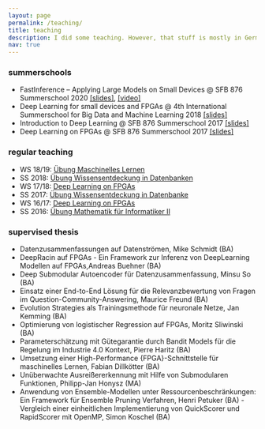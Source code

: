```yaml
---
layout: page
permalink: /teaching/
title: teaching
description: I did some teaching. However, that stuff is mostly in German.
nav: true
---
```


### summerschools 

- FastInference – Applying Large Models on Small Devices @ SFB 876 Summerschool 2020 [\[slides\]](https://tu-dortmund.sciebo.de/s/TDzUsU1X6YRCidl), [\[video\]](https://youtu.be/0h5--M21tyY)
- Deep Learning for small devices and FPGAs @ 4th International Summerschool for Big Data and Machine Learning 2018 [\[slides\]](https://www.scads.de/en/summerschool-2018) 
- Introduction to Deep Learning @ SFB 876 Summerschool 2017 [\[slides\]](https://sfb876.tu-dortmund.de/SummerSchool2017/index.html)
- Deep Learning on FPGAs @ SFB 876 Summerschool 2017 [\[slides\]](https://sfb876.tu-dortmund.de/SummerSchool2017/index.html) 

### regular teaching

- WS 18/19: [Übung Maschinelles Lernen](https://www-ai.cs.tu-dortmund.de/LEHRE/VORLESUNGEN/MLRN/WS1819/index.html)
- SS 2018: [Übung Wissensentdeckung in Datenbanken](https://www-ai.cs.tu-dortmund.de/LEHRE/VORLESUNGEN/KDD/SS18/index.html)
- WS 17/18: [Deep Learning on FPGAs](https://www-ai.cs.tu-dortmund.de/LEHRE/FACHPROJEKT/WS1718/index.html)
- SS 2017: [Übung Wissensentdeckung in Datenbanke](https://www-ai.cs.tu-dortmund.de//LEHRE/VORLESUNGEN/KDD/SS17/index.html)
- WS 16/17: [Deep Learning on FPGAs](https://www-ai.cs.tu-dortmund.de/LEHRE/FACHPROJEKT/WS1617/index.html)
- SS 2016: [Übung Mathematik für Informatiker II](http://ls4-www.cs.tu-dortmund.de/cms/de/lehre/vorherige_semester/2016_ss/mathe2_uebung/index.html)

### supervised thesis

- Datenzusammenfassungen auf Datenströmen, Mike Schmidt (BA)
- DeepRacin auf FPGAs - Ein Framework zur Inferenz von DeepLearning Modellen auf FPGAs,Andreas Buehner (BA)
- Deep Submodular Autoencoder für Datenzusammenfassung, Minsu So (BA)
- Einsatz einer End-to-End Lösung für die Relevanzbewertung von Fragen im Question-Community-Answering, Maurice Freund (BA)
- Evolution Strategies als Trainingsmethode für neuronale Netze, Jan Kemming (BA)
- Optimierung von logistischer Regression auf FPGAs, Moritz Sliwinski (BA)
- Parameterschätzung mit Gütegarantie durch Bandit Models für die Regelung im Industrie 4.0 Kontext, Pierre Haritz (BA)
- Umsetzung einer High-Performance {FPGA}-Schnittstelle für maschinelles Lernen, Fabian Dillkötter (BA)
- Unüberwachte Ausreißererkennung mit Hilfe von Submodularen Funktionen, Philipp-Jan Honysz (MA)
- Anwendung von Ensemble-Modellen unter Ressourcenbeschränkungen: Ein Framework für Ensemble Pruning Verfahren, Henri Petuker (BA)
-Vergleich einer einheitlichen Implementierung von QuickScorer und RapidScorer mit OpenMP, Simon Koschel (BA)